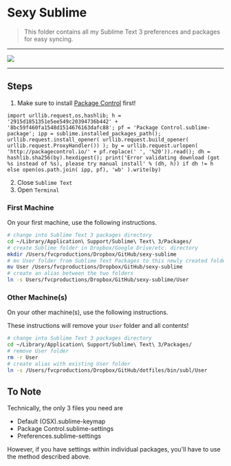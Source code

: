 # Sexy Sublime

> This folder contains all my Sublime Text 3 preferences and packages for easy syncing.

---

<img src="http://i.imgur.com/0EjQtmk.png?1">

---

## Steps

1. Make sure to install <a href="https://packagecontrol.io/" target="_blank">Package Control</a> first!

```
import urllib.request,os,hashlib; h = '2915d1851351e5ee549c20394736b442' + '8bc59f460fa1548d1514676163dafc88'; pf = 'Package Control.sublime-package'; ipp = sublime.installed_packages_path(); urllib.request.install_opener( urllib.request.build_opener( urllib.request.ProxyHandler()) ); by = urllib.request.urlopen( 'http://packagecontrol.io/' + pf.replace(' ', '%20')).read(); dh = hashlib.sha256(by).hexdigest(); print('Error validating download (got %s instead of %s), please try manual install' % (dh, h)) if dh != h else open(os.path.join( ipp, pf), 'wb' ).write(by)
```

2. Close `Sublime Text`
3. Open `Terminal`

### First Machine

On your first machine, use the following instructions.

```bash
# change into Sublime Text 3 packages directory
cd ~/Library/Application\ Support/Sublime\ Text\ 3/Packages/
# create Sublime folder in Dropbox/Google Drive/etc. directory
mkdir /Users/fvcproductions/Dropbox/GitHub/sexy-sublime
# mv User folder from Sublime Text Packages to this newly created folder
mv User /Users/fvcproductions/Dropbox/GitHub/sexy-sublime
# create an alias between the two folders
ln -s Users/fvcproductions/Dropbox/GitHub/sexy-sublime/User
```

### Other Machine(s)

On your other machine(s), use the following instructions.

These instructions will remove your `User` folder and all contents!

```bash
# change into Sublime Text 3 packages directory
cd ~/Library/Application\ Support/Sublime\ Text\ 3/Packages/
# remove User folder
rm -r User
# create alias with existing User folder
ln -s /Users/fvcproductions/Dropbox/GitHub/dotfiles/bin/subl/User
```

## To Note

Technically, the only 3 files you need are

- Default (OSX).sublime-keymap
- Package Control.sublime-settings
- Preferences.sublime-settings

However, if you have settings within individual packages, you'll have to use the method described above.